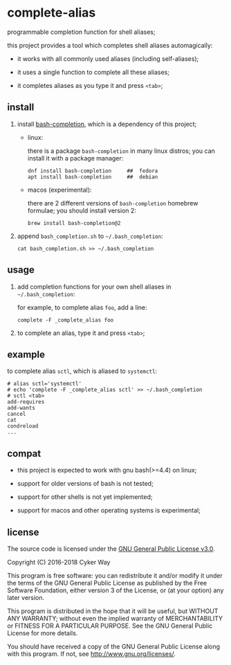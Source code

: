 # complete-alias

programmable completion function for shell aliases;

this project provides a tool which completes shell aliases automagically:

-   it works with all commonly used aliases (including self-aliases);

-   it uses a single function to complete all these aliases;

-   it completes aliases as you type it and press `<tab>`;

## install

1.  install [bash-completion][], which is a dependency of this project;

    -   linux:

        there is a package `bash-completion` in many linux distros; you can
        install it with a package manager:

            dnf install bash-completion     ##  fedora
            apt install bash-completion     ##  debian

    -   macos (experimental):

        there are 2 different versions of `bash-completion` homebrew formulae;
        you should install version 2:

            brew install bash-completion@2

2.  append `bash_completion.sh` to `~/.bash_completion`:

        cat bash_completion.sh >> ~/.bash_completion

## usage

1.  add completion functions for your own shell aliases in `~/.bash_completion`:

    for example, to complete alias `foo`, add a line:

        complete -F _complete_alias foo

2.  to complete an alias, type it and press `<tab>`;

## example

to complete alias `sctl`, which is aliased to `systemctl`:

    # alias sctl='systemctl'
    # echo 'complete -F _complete_alias sctl' >> ~/.bash_completion
    # sctl <tab>
    add-requires
    add-wants
    cancel
    cat
    condreload
    ...

## compat

-   this project is expected to work with gnu bash(>=4.4) on linux;

-   support for older versions of bash is not tested;

-   support for other shells is not yet implemented;

-   support for macos and other operating systems is experimental;

## license

The source code is licensed under the [GNU General Public License v3.0][GPLv3].

Copyright (C) 2016-2018 Cyker Way

This program is free software: you can redistribute it and/or modify it under
the terms of the GNU General Public License as published by the Free Software
Foundation, either version 3 of the License, or (at your option) any later
version.

This program is distributed in the hope that it will be useful, but WITHOUT ANY
WARRANTY; without even the implied warranty of MERCHANTABILITY or FITNESS FOR A
PARTICULAR PURPOSE.  See the GNU General Public License for more details.

You should have received a copy of the GNU General Public License along with
this program.  If not, see <http://www.gnu.org/licenses/>.

[GPLv3]: https://www.gnu.org/licenses/gpl-3.0.txt
[bash-completion]: https://github.com/scop/bash-completion

